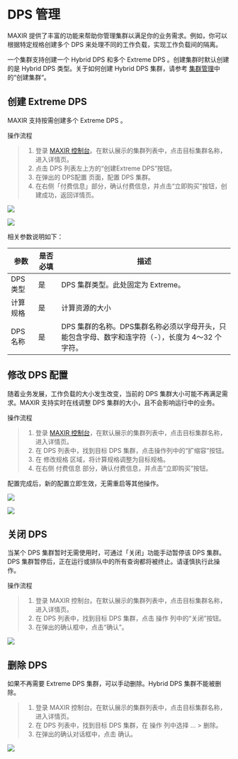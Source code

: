 # DPS 管理
MAXIR 提供了丰富的功能来帮助你管理集群以满足你的业务需求。例如，你可以根据特定规格创建多个 DPS 来处理不同的工作负载，实现工作负载间的隔离。

一个集群支持创建一个 Hybrid DPS 和多个 Extreme DPS 。创建集群时默认创建的是 Hybrid DPS 类型。关于如何创建 Hybrid DPS 集群，请参考 [集群管理](https://consol)中的“创建集群“。

## 创建 Extreme DPS 
MAXIR 支持按需创建多个 Extreme DPS 。

操作流程

>1. 登录 [MAXIR 控制台](https://console.ucloud.cn/maxir/standard)。在默认展示的集群列表中，点击目标集群名称，进入详情页。
>2. 点击 DPS 列表左上方的“创建Extreme DPS”按钮。
>3. 在弹出的 DPS配置 页面，配置 DPS 集群。
>4. 在右侧「付费信息」部分，确认付费信息，并点击“立即购买”按钮，创建成功，返回详情页。

![](https://cdn.nlark.com/yuque/0/2024/png/29571810/1727528759463-8832bf2e-f4ef-48ec-86f3-3e504ae8748b.png)

![](https://cdn.nlark.com/yuque/0/2024/png/29571810/1727528759773-c5aa7365-e483-408c-b895-6c151c5a2504.png)

相关参数说明如下：

| 参数 | 是否必填 | 描述 |
| --- | --- | --- |
| DPS类型 | 是 | DPS 集群类型。此处固定为 Extreme。 |
| 计算规格 | 是 | 计算资源的大小 |
| DPS名称 | 是 | DPS 集群的名称。DPS集群名称必须以字母开头，只能包含字母、数字和连字符（-），长度为 4～32 个字符。 |


## 修改 DPS 配置
随着业务发展，工作负载的大小发生改变，当前的 DPS 集群大小可能不再满足需求。MAXIR 支持实时在线调整 DPS 集群的大小，且不会影响运行中的业务。

操作流程

>1. 登录 [MAXIR 控制台](https://console.ucloud.cn/maxir/standard)，在默认展示的集群列表中，点击目标集群名称，进入详情页。
>2. 在 DPS 列表中，找到目标 DPS 集群，点击操作列中的“扩缩容”按钮。
>3. 在 修改规格 区域，将计算规格调整为目标规格。
>4. 在右侧 付费信息 部分，确认付费信息，并点击“立即购买”按钮。

配置完成后，新的配置立即生效，无需重启等其他操作。

![](https://cdn.nlark.com/yuque/0/2024/png/29571810/1727528759890-99fc9392-a7ae-408f-b988-523012fe92b6.png)

![](https://cdn.nlark.com/yuque/0/2024/png/29571810/1727528759948-b02452cf-48ce-42a1-8400-a3f76bf176aa.png)

## 关闭 DPS
当某个 DPS 集群暂时无需使用时，可通过「关闭」功能手动暂停该 DPS 集群。DPS 集群暂停后，正在运行或排队中的所有查询都将被终止。请谨慎执行此操作。

操作流程

>1. 登录 MAXIR 控制台。在默认展示的集群列表中，点击目标集群名称，进入详情页。
>2. 在 DPS 列表中，找到目标 DPS 集群，点击 操作 列中的“关闭”按钮。
>3. 在弹出的确认框中，点击“确认”。

![](https://cdn.nlark.com/yuque/0/2024/png/29571810/1727528760096-ad89cc86-e489-4fe1-a4da-dc5ecbd80ed9.png)

## 删除 DPS 
如果不再需要 Extreme DPS 集群，可以手动删除。Hybrid DPS 集群不能被删除。

>1. 登录 MAXIR 控制台。在默认展示的集群列表中，点击目标集群名称，进入详情页。
>2. 在 DPS 列表中，找到目标 DPS 集群，在 操作 列中选择 ... > 删除。
>3. 在弹出的确认对话框中，点击 确认。

![](https://cdn.nlark.com/yuque/0/2024/png/29571810/1727528760286-ec851e2e-6ab9-48c0-bba7-2e744e78037f.png)
